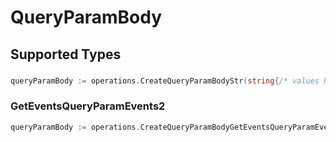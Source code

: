 # QueryParamBody


## Supported Types

### 

```go
queryParamBody := operations.CreateQueryParamBodyStr(string{/* values here */})
```

### GetEventsQueryParamEvents2

```go
queryParamBody := operations.CreateQueryParamBodyGetEventsQueryParamEvents2(operations.GetEventsQueryParamEvents2{/* values here */})
```

